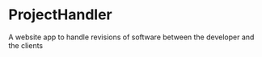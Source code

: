 # ProjectHandler
A website app to handle revisions of software between the developer and the clients
